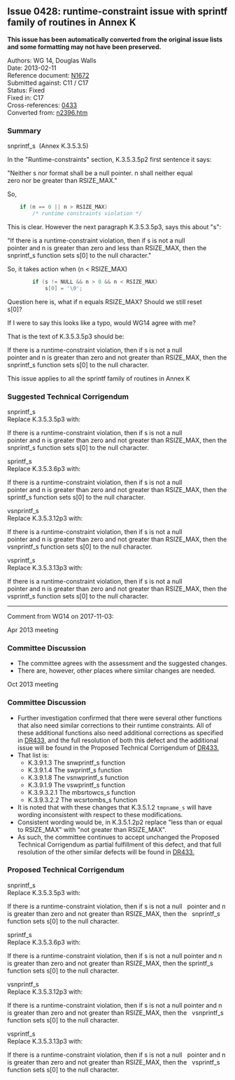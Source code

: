 ## Issue 0428: runtime-constraint issue with sprintf family of routines in Annex K

**This issue has been automatically converted from the original issue lists and some formatting may not have been preserved.**

Authors: WG 14, Douglas Walls  
Date: 2013-02-11  
Reference document: [N1672](https://www.open-std.org/jtc1/sc22/wg14/www/docs/n1672.htm)  
Submitted against: C11 / C17  
Status: Fixed  
Fixed in: C17  
Cross-references: [0433](issue0433.md)  
Converted from: [n2396.htm](https://www.open-std.org/jtc1/sc22/wg14/www/docs/n2396.htm)

### Summary

snprintf\_s  (Annex K.3.5.3.5)  

In the "Runtime-constraints" section, K.3.5.3.5p2 first sentence it says:  

"Neither s nor format shall be a null pointer. n shall neither equal  
zero nor be greater than RSIZE\_MAX."  

So,

```c
    if (n == 0 || n > RSIZE_MAX)
        /* runtime constraints violation */
```

This is clear. However the next paragraph K.3.5.3.5p3, says this about "s":  

"If there is a runtime-constraint violation, then if s is not a null  
pointer and n is greater than zero and less than RSIZE\_MAX, then the  
snprintf\_s function sets s\[0] to the null character."  

So, it takes action when (n \< RSIZE\_MAX)

```c
        if (s != NULL && n > 0 && n < RSIZE_MAX)
            s[0] = '\0';
```

Question here is, what if n equals RSIZE\_MAX? Should we still reset  
s\[0]?  

If I were to say this looks like a typo, would WG14 agree with me?  

That is the text of K.3.5.3.5p3 should be:  

If there is a runtime-constraint violation, then if s is not a null  
pointer and n is greater than zero and not greater than RSIZE\_MAX, then the  
snprintf\_s function sets s\[0] to the null character.  

This issue applies to all the sprintf family of routines in Annex K

### Suggested Technical Corrigendum

snprintf\_s  
Replace K.3.5.3.5p3 with:  

If there is a runtime-constraint violation, then if s is not a null  
pointer and n is greater than zero and not greater than RSIZE\_MAX, then the  
snprintf\_s function sets s\[0] to the null character.  

sprintf\_s  
Replace K.3.5.3.6p3 with:  

If there is a runtime-constraint violation, then if s is not a null  
pointer and n is greater than zero and not greater than RSIZE\_MAX, then the  
sprintf\_s function sets s\[0] to the null character.  

vsnprintf\_s  
Replace K.3.5.3.12p3 with:  

If there is a runtime-constraint violation, then if s is not a null  
pointer and n is greater than zero and not greater than RSIZE\_MAX, then the  
vsnprintf\_s function sets s\[0] to the null character.  

vsprintf\_s  
Replace K.3.5.3.13p3 with:  

If there is a runtime-constraint violation, then if s is not a null  
pointer and n is greater than zero and not greater than RSIZE\_MAX, then the  
vsprintf\_s function sets s\[0] to the null character.

---

Comment from WG14 on 2017-11-03:

Apr 2013 meeting

### Committee Discussion

* The committee agrees with the assessment and the suggested changes.
* There are, however, other places where similar changes are needed.

Oct 2013 meeting

### Committee Discussion

* Further investigation confirmed that there were several other functions that also need similar corrections to their runtime constraints. All of these additional functions also need additional corrections as specified in [DR433,](issue0433.md) and the full resolution of both this defect and the additional issue will be found in the Proposed Technical Corrigendum of [DR433.](issue0433.md)
* That list is:
  + K.3.9.1.3 The snwprintf\_s function
  + K.3.9.1.4 The swprintf\_s function
  + K.3.9.1.8 The vsnwprintf\_s function
  + K.3.9.1.9 The vswprintf\_s function
  + K.3.9.3.2.1 The mbsrtowcs\_s function
  + K.3.9.3.2.2 The wcsrtombs\_s function
* It is noted that with these changes that K.3.5.1.2 `tmpname_s` will have wording inconsistent with respect to these modifications.
* Consistent wording would be, in K.3.5.1.2p2 replace "less than or equal to RSIZE\_MAX" with "not greater than RSIZE\_MAX".
* As such, the committee continues to accept unchanged the Proposed Technical Corrigendum as partial fulfillment of this defect, and that full resolution of the other similar defects will be found in [DR433.](issue0433.md)

### Proposed Technical Corrigendum

snprintf\_s  
Replace K.3.5.3.5p3 with:  

If there is a runtime-constraint violation, then if s is not a null   pointer
and n is greater than zero and not greater than RSIZE\_MAX, then the  
snprintf\_s function sets s\[0] to the null character.

sprintf\_s  
Replace K.3.5.3.6p3 with:  

If there is a runtime-constraint violation, then if s is not a null pointer and
n is greater than zero and not greater than RSIZE\_MAX, then the sprintf\_s
function sets s\[0] to the null character.

vsnprintf\_s  
Replace K.3.5.3.12p3 with:  

If there is a runtime-constraint violation, then if s is not a null pointer and
n is greater than zero and not greater than RSIZE\_MAX, then the   vsnprintf\_s
function sets s\[0] to the null character.

vsprintf\_s  
Replace K.3.5.3.13p3 with:  

If there is a runtime-constraint violation, then if s is not a null   pointer
and n is greater than zero and not greater than RSIZE\_MAX, then the  
vsprintf\_s function sets s\[0] to the null character.
